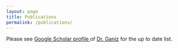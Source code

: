 ```yaml
---
layout: page
title: Publications
permalink: /publications/
---
```

<div>
     Please see <a href="https://scholar.google.com/citations?user=Ho93Fu0AAAAJ">Google Scholar profile </a> of <a href="https://mimoza.marmara.edu.tr/~murat.ganiz/">Dr. Ganiz</a> for the up to date list. 
     <p> <br> </p>
</div>